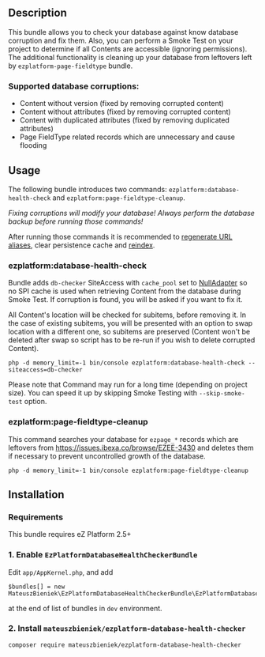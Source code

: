 ## Description
This bundle allows you to check your database against know database corruption and fix them. 
Also, you can perform a Smoke Test on your project to determine if all Contents are accessible (ignoring permissions).
The additional functionality is cleaning up your database from leftovers left by `ezplatform-page-fieldtype` bundle. 

### Supported database corruptions:
- Content without version (fixed by removing corrupted content)
- Content without attributes (fixed by removing corrupted content)
- Content with duplicated attributes (fixed by removing duplicated attributes)
- Page FieldType related records which are unnecessary and cause flooding

## Usage
The following bundle introduces two commands: `ezplatform:database-health-check` and `ezplatform:page-fieldtype-cleanup`.

*Fixing corruptions will modify your database! Always perform the database backup before running those commands!*

After running those commands it is recommended to [regenerate URL aliases](https://doc.ezplatform.com/en/2.5/guide/url_management/#regenerating-url-aliases), clear persistence cache and [reindex](https://doc.ezplatform.com/en/2.5/guide/search/#reindexing).

### ezplatform:database-health-check
Bundle adds `db-checker` SiteAccess with `cache_pool` set to [NullAdapter](https://github.com/symfony/symfony/blob/3.4/src/Symfony/Component/Cache/Adapter/NullAdapter.php)
so no SPI cache is used when retrieving Content from the database during Smoke Test.
If corruption is found, you will be asked if you want to fix it.

All Content's location will be checked for subitems, before removing it. In the case of existing subitems, you will be 
presented with an option to swap location with a different one, so subitems are preserved (Content won't be deleted after
swap so script has to be re-run if you wish to delete corrupted Content).

```
php -d memory_limit=-1 bin/console ezplatform:database-health-check --siteaccess=db-checker
```
Please note that Command may run for a long time (depending on project size). You can speed it up by skipping Smoke Testing with `--skip-smoke-test` option.

### ezplatform:page-fieldtype-cleanup
This command searches your database for `ezpage_*` records which are leftovers from https://issues.ibexa.co/browse/EZEE-3430
and deletes them if necessary to prevent uncontrolled growth of the database.

```
php -d memory_limit=-1 bin/console ezplatform:page-fieldtype-cleanup
```

## Installation
### Requirements
This bundle requires eZ Platform 2.5+

### 1. Enable `EzPlatformDatabaseHealthCheckerBundle`
Edit `app/AppKernel.php`, and add 
```
$bundles[] = new MateuszBieniek\EzPlatformDatabaseHealthCheckerBundle\EzPlatformDatabaseHealthCheckerBundle();
```
at the end of list of bundles in `dev` environment.

### 2. Install `mateuszbieniek/ezplatform-database-health-checker`
```
composer require mateuszbieniek/ezplatform-database-health-checker
```